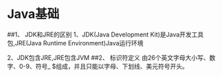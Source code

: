 # Java基础
##1、 JDK和JRE的区别
 1、JDK(Java Development Kit)是Java开发工具包,JRE(Java Runtime Environment)Java运行环境
 
 2、JDK包含JRE,JRE包含JVM
##2、 标识符定义
 由26个英文字母大小写、数字、0-9、符号_  $组成，并且只能以字母、下划线、美元符号开头。

